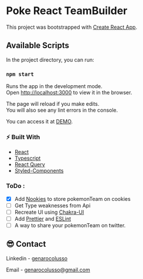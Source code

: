 # Poke React TeamBuilder

This project was bootstrapped with [Create React App](https://github.com/facebook/create-react-app).

## Available Scripts

In the project directory, you can run:

### `npm start`

Runs the app in the development mode.\
Open [http://localhost:3000](http://localhost:3000) to view it in the browser.

The page will reload if you make edits.\
You will also see any lint errors in the console.
 
 
 You can access it at [DEMO](https://poketeambuilder.vercel.app/). 
 
 ### ⚡️ Built With

- [React](https://reactjs.org/)
- [Typescript](https://www.typescriptlang.org/)     
- [React Query](https://react-query.tanstack.com/)
- [Styled-Components](https://styled-components.com/)

### ToDo :
 
- [x] Add [Nookies](https://github.com/maticzav/nookies) to store pokemonTeam on cookies
- [ ] Get Type weaknesses from Api   
- [ ] Recreate UI using [Chakra-UI](https://chakra-ui.com/) 
- [ ] Add [Prettier](https://prettier.io/) and [ESLint](https://eslint.org/)
- [ ] A way to share your pokemonTeam on twitter.
 
## 😎 Contact

Linkedin - [genarocolusso](https://www.linkedin.com/in/genarocolusso/)

Email - [genarocolusso@gmail.com](mailto:genarocolusso@gmail.com)
